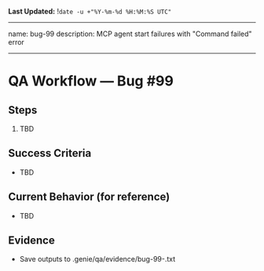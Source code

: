 **Last Updated:** !`date -u +"%Y-%m-%d %H:%M:%S UTC"`

---
name: bug-99
description: MCP agent start failures with "Command failed" error

---

# QA Workflow — Bug #99

## Steps
1. TBD

## Success Criteria
- TBD

## Current Behavior (for reference)
- TBD

## Evidence
- Save outputs to .genie/qa/evidence/bug-99-<timestamp>.txt
